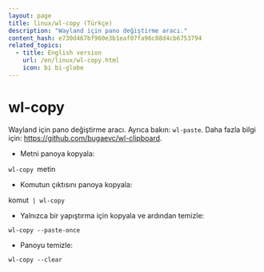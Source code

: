 ```yaml
---
layout: page
title: linux/wl-copy (Türkçe)
description: "Wayland için pano değiştirme aracı."
content_hash: e730d467bf960e3b1eaf07fa96c88d4cb6753794
related_topics:
  - title: English version
    url: /en/linux/wl-copy.html
    icon: bi bi-globe
---
```

# wl-copy

Wayland için pano değiştirme aracı.
Ayrıca bakın: `wl-paste`.
Daha fazla bilgi için: <https://github.com/bugaevc/wl-clipboard>.

- Metni panoya kopyala:

`wl-copy `<span class="tldr-var badge badge-pill bg-dark-lm bg-white-dm text-white-lm text-dark-dm font-weight-bold">metin</span>

- Komutun çıktısını panoya kopyala:

<span class="tldr-var badge badge-pill bg-dark-lm bg-white-dm text-white-lm text-dark-dm font-weight-bold">komut</span>` | wl-copy`

- Yalnızca bir yapıştırma için kopyala ve ardından temizle:

`wl-copy --paste-once`

- Panoyu temizle:

`wl-copy --clear`
